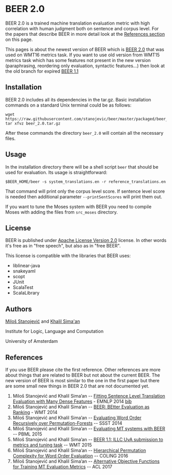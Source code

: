 BEER 2.0
==========

BEER 2.0 is a trained machine translation evaluation metric with high correlation with human judgment both on sentence and corpus level. For the papers that describe BEER in more detail look at the [References section](https://github.com/stanojevic/beer#references) on this page.

This pages is about the newest version of BEER which is [BEER 2.0](https://github.com/stanojevic/beer) that was used on WMT16 metrics task. If you want to use old version from WMT15 metrics task which has some features not present in the new version (paraphrasing, reordering only evaluation, syntactic features...) then look at the old branch for expired [BEER 1.1](https://github.com/stanojevic/beer/tree/BEER_1.1)


Installation
----

BEER 2.0 includes all its dependencies in the tar.gz. Basic installation commands on a standard Unix terminal could be as follows:

    wget https://raw.githubusercontent.com/stanojevic/beer/master/packaged/beer_2.0.tar.gz
    tar xfvz beer_2.0.tar.gz

After these commands the directory `beer_2.0` will contain all the necessary files.

Usage
----

In the installation directory there will be a shell script `beer` that should be used for evaluation. Its usage is straightforward:

    $BEER_HOME/beer -s system_translations.en -r reference_translations.en

That command will print only the corpus level score. If sentence level score is needed then additional parameter `--printSentScores` will print them out.

If you want to tune the Moses system with BEER you need to compile Moses with adding the files from `src_moses` directory.


License
----
BEER is published under [Apache License Version 2.0](https://www.apache.org/licenses/LICENSE-2.0) license. In other words it's free as in "free speech", but also as in "free BEER".

This license is compatible with the libraries that BEER uses:
- liblinear-java
- snakeyaml
- scopt
- JUnit
- ScalaTest
- ScalaLibrary


Authors
----
[Miloš Stanojević](https://stanojevic.github.io/) and [Khalil Sima'an](https://staff.fnwi.uva.nl/k.simaan/)

Institute for Logic, Language and Computation

University of Amsterdam



References
----

If you use BEER please cite the first reference. Other references are more about things that are related to BEER but not about the current BEER. The new version of BEER is most similar to the one in the first paper but there are some small new things in BEER 2.0 that are not documented yet.

1. Miloš Stanojević and Khalil Sima’an -- [Fitting Sentence Level Translation Evaluation with Many Dense Features](http://aclweb.org/anthology/D14-1025) - EMNLP 2014 [bib](http://aclweb.org/anthology/D/D14/D14-1025.bib)
2. Miloš Stanojević and Khalil Sima’an -- [BEER: BEtter Evaluation as Ranking](http://www.statmt.org/wmt14/pdf/W14-3354.pdf) - WMT 2014
3. Miloš Stanojević and Khalil Sima’an -- [Evaluating Word Order Recursively over Permutation-Forests](http://aclweb.org/anthology/W/W14/W14-4017.pdf) -- SSST 2014
4. Miloš Stanojević and Khalil Sima’an -- [Evaluating MT systems with BEER](https://ufal.mff.cuni.cz/pbml/104/art-stanojevic-simaan.pdf) -- PBML 2015
5. Miloš Stanojević and Khalil Sima’an -- [BEER 1.1: ILLC UvA submission to metrics and tuning task](http://www.statmt.org/wmt15/pdf/WMT50.pdf) -- WMT 2015
6. Miloš Stanojević and Khalil Sima’an -- [Hierarchical Permutation Complexity for Word Order Evaluation](https://aclweb.org/anthology/C/C16/C16-1204.pdf) -- COLING 2016
7. Miloš Stanojević and Khalil Sima’an -- [Alternative Objective Functions for Training MT Evaluation Metrics](http://aclweb.org/anthology/P/P17/P17-2004.pdf) -- ACL 2017

